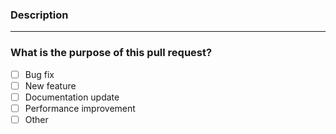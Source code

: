 <!-- Thank you for contributing 🎉 -->

### Description

<!-- Please describe in detail what this pull request will solve. -->

---

### What is the purpose of this pull request? <!-- (put an "X" next to an item) -->

- [ ] Bug fix
- [ ] New feature
- [ ] Documentation update
- [ ] Performance improvement
- [ ] Other

<!--
	Finally, have you read the Code of Conduct?

	If you have read it, click the "Create Pull Request" button!
	Thanks for your hard work!
-->
